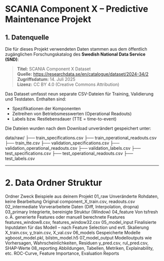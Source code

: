 # SCANIA Component X – Predictive Maintenance Projekt

## 1. Datenquelle

Die für dieses Projekt verwendeten Daten stammen aus dem öffentlich zugänglichen Forschungskatalog des **Swedish National Data Service (SND)**:

> **Titel:** SCANIA Component X Dataset  
> **Quelle:** https://researchdata.se/en/catalogue/dataset/2024-34/2  
> **Zugriffsdatum:** 14. Juli 2025  
> **Lizenz:** CC BY 4.0 (Creative Commons Attribution)

Das Dataset umfasst neun separate CSV-Dateien für Training, Validierung und Testdaten. Enthalten sind:
- Spezifikationen der Komponenten
- Zeitreihen von Betriebsmesswerten (Operational Readouts)
- Labels bzw. Restlebensdauer (TTE = time-to-event)

Die Dateien wurden nach dem Download unverändert gespeichert unter:

data/raw/
├── train_specifications.csv
├── train_operational_readouts.csv
├── train_tte.csv
├── validation_specifications.csv
├── validation_operational_readouts.csv
├── validation_labels.csv
├── test_specifications.csv
├── test_operational_readouts.csv
├── test_labels.csv

---


# 2. Data Ordner Struktur

Ordner	Zweck	Beispiele aus deinem Projekt
01_raw	Unveränderte Rohdaten, keine Bearbeitung	Original component_X_train.csv, readouts.csv
02_intermediate	Vorverarbeitete Daten (Diff, Interpolation, dropna)
03_primary	Integrierte, bereinigte Struktur (Window)
04_feature	Von tsfresh o. Ä. generierte Features oder manuell berechnete Features	features_window8.csv, features_window32.csv
05_model_input	Finalisierte Inputdaten für das Modell – nach Feature Selection und evtl. Skalierung	X_train.csv, y_train.csv, X_val.csv
06_models	Gespeicherte Modelle	xgboost_model.pkl, bilstm_model.h5
07_model_output	Modelloutputs wie Vorhersagen, Wahrscheinlichkeiten, Residuen	y_pred.csv, rul_pred.csv, SHAP-Werte
08_reporting	Abbildungen, Tabellen, Metriken, Explainability, etc.	ROC-Curve, Feature Importance, Evaluation Reports